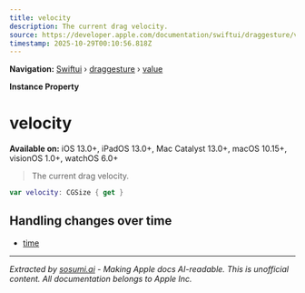 ```yaml
---
title: velocity
description: The current drag velocity.
source: https://developer.apple.com/documentation/swiftui/draggesture/value/velocity
timestamp: 2025-10-29T00:10:56.818Z
---
```


**Navigation:** [Swiftui](/documentation/swiftui) › [draggesture](/documentation/swiftui/draggesture) › [value](/documentation/swiftui/draggesture/value)

**Instance Property**

# velocity

**Available on:** iOS 13.0+, iPadOS 13.0+, Mac Catalyst 13.0+, macOS 10.15+, visionOS 1.0+, watchOS 6.0+

> The current drag velocity.

```swift
var velocity: CGSize { get }
```

## Handling changes over time

- [time](/documentation/swiftui/draggesture/value/time)

---

*Extracted by [sosumi.ai](https://sosumi.ai) - Making Apple docs AI-readable.*
*This is unofficial content. All documentation belongs to Apple Inc.*
